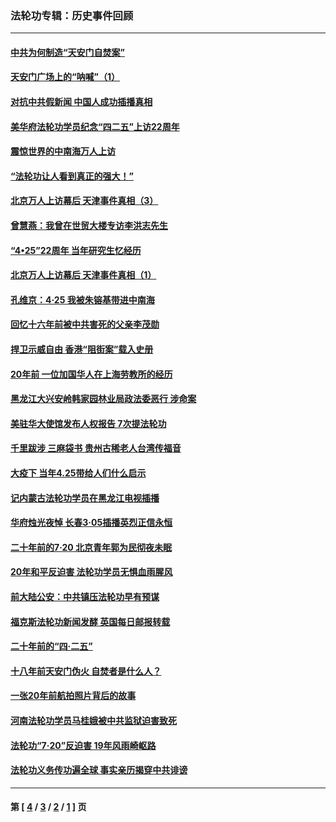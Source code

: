 ### 法轮功专辑：历史事件回顾
---
#### [中共为何制造“天安门自焚案”](../../pages/nf5793/n13183270.md?10130430) 
#### [天安门广场上的“呐喊”（1）](../../pages/nf5793/n13105277.md?10130430) 
#### [对抗中共假新闻 中国人成功插播真相](../../pages/nf5793/n12910618.md?10130430) 
#### [美华府法轮功学员纪念“四二五”上访22周年](../../pages/nf5793/n12904445.md?10130430) 
#### [震惊世界的中南海万人上访](../../pages/nf5793/n12903976.md?10130430) 
#### [“法轮功让人看到真正的强大！”](../../pages/nf5793/n12903195.md?10130430) 
#### [北京万人上访幕后 天津事件真相（3）](../../pages/nf5793/n12902807.md?10130430) 
#### [曾慧燕：我曾在世贸大楼专访李洪志先生](../../pages/nf5793/n12898729.md?10130430) 
#### [“4•25”22周年 当年研究生忆经历](../../pages/nf5793/n12894152.md?10130430) 
#### [北京万人上访幕后 天津事件真相（1）](../../pages/nf5793/n12885174.md?10130430) 
#### [孔维京：4·25 我被朱镕基带进中南海](../../pages/nf5793/n12864987.md?10130430) 
#### [回忆十六年前被中共害死的父亲李茂勋](../../pages/nf5793/n12880270.md?10130430) 
#### [捍卫示威自由 香港“阻街案”载入史册](../../pages/nf5793/n12811245.md?10130430) 
#### [20年前 一位加国华人在上海劳教所的经历](../../pages/nf5793/n12707932.md?10130430) 
#### [黑龙江大兴安岭韩家园林业局政法委恶行 涉命案](../../pages/nf5793/n12622815.md?10130430) 
#### [美驻华大使馆发布人权报告 7次提法轮功](../../pages/nf5793/n12520541.md?10130430) 
#### [千里跋涉 三麻袋书 贵州古稀老人台湾传福音](../../pages/nf5793/n12198750.md?10130430) 
#### [大疫下 当年4.25带给人们什么启示](../../pages/nf5793/n12058565.md?10130430) 
#### [记内蒙古法轮功学员在黑龙江电视插播](../../pages/nf5793/n11699194.md?10130430) 
#### [华府烛光夜悼 长春3·05插播英烈正信永恒](../../pages/nf5793/n11397432.md?10130430) 
#### [二十年前的7·20 北京青年郭为民彻夜未眠](../../pages/nf5793/n11354195.md?10130430) 
#### [20年和平反迫害 法轮功学员无惧血雨腥风](../../pages/nf5793/n11348279.md?10130430) 
#### [前大陆公安：中共镇压法轮功早有预谋](../../pages/nf5793/n11352168.md?10130430) 
#### [福克斯法轮功新闻发酵  英国每日邮报转载](../../pages/nf5793/n11285952.md?10130430) 
#### [二十年前的“四·二五”](../../pages/nf5793/n11207639.md?10130430) 
#### [十八年前天安门伪火 自焚者是什么人？](../../pages/nf5793/n10996556.md?10130430) 
#### [一张20年前航拍照片背后的故事](../../pages/nf5793/n10693797.md?10130430) 
#### [河南法轮功学员马桂娥被中共监狱迫害致死](../../pages/nf5793/n10684974.md?10130430) 
#### [法轮功“7‧20”反迫害 19年风雨崎岖路](../../pages/nf5793/n10570834.md?10130430) 
#### [法轮功义务传功遍全球 事实亲历揭穿中共诽谤](../../pages/nf5793/n10581061.md?10130430) 

---
#### 第 [ [4](./4.md?10130430) / [3](./3.md?10130430) / [2](./2.md?10130430) / [1](./1.md?10130430) ] 页
